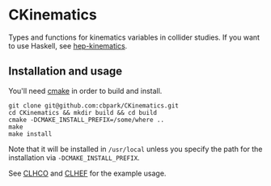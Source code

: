 CKinematics
===========

Types and functions for kinematics variables in collider studies. If you want to use Haskell, see [hep-kinematics](https://github.com/cbpark/hep-kinematics).

## Installation and usage

You'll need [cmake](http://www.cmake.org) in order to build and install.

```shell
git clone git@github.com:cbpark/CKinematics.git
cd CKinematics && mkdir build && cd build
cmake -DCMAKE_INSTALL_PREFIX=/some/where ..
make
make install
```

Note that it will be installed in `/usr/local` unless you specify the path for the installation via `-DCMAKE_INSTALL_PREFIX`.

See [CLHCO](https://github.com/cbpark/CLHCO) and [CLHEF](https://github.com/cbpark/CLHEF) for the example usage.
